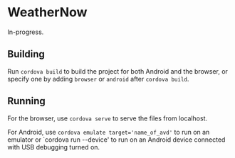 # WeatherNow

In-progress.

## Building

Run `cordova build` to build the project for both Android and the browser, or specify one by adding `browser` or `android` after `cordova build`.

## Running

For the browser, use `cordova serve` to serve the files from localhost.

For Android, use `cordova emulate target='name_of_avd'` to run on an emulator or `cordova run --device' to run on an Android device connected with USB debugging turned on.
